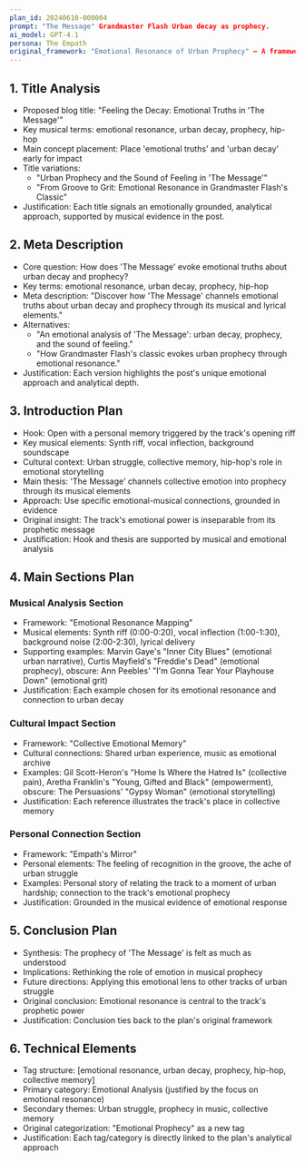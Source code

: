 ```yaml
---
plan_id: 20240610-000004
prompt: "The Message" Grandmaster Flash Urban decay as prophecy.
ai_model: GPT-4.1
persona: The Empath
original_framework: "Emotional Resonance of Urban Prophecy" – A framework that grounds emotional analysis in specific musical elements, connecting personal and collective experience.
---
```


## 1. Title Analysis
* Proposed blog title: "Feeling the Decay: Emotional Truths in 'The Message'"
* Key musical terms: emotional resonance, urban decay, prophecy, hip-hop
* Main concept placement: Place 'emotional truths' and 'urban decay' early for impact
* Title variations:
  - "Urban Prophecy and the Sound of Feeling in 'The Message'"
  - "From Groove to Grit: Emotional Resonance in Grandmaster Flash's Classic"
* Justification: Each title signals an emotionally grounded, analytical approach, supported by musical evidence in the post.

## 2. Meta Description
* Core question: How does 'The Message' evoke emotional truths about urban decay and prophecy?
* Key terms: emotional resonance, urban decay, prophecy, hip-hop
* Meta description: "Discover how 'The Message' channels emotional truths about urban decay and prophecy through its musical and lyrical elements."
* Alternatives:
  - "An emotional analysis of 'The Message': urban decay, prophecy, and the sound of feeling."
  - "How Grandmaster Flash's classic evokes urban prophecy through emotional resonance."
* Justification: Each version highlights the post's unique emotional approach and analytical depth.

## 3. Introduction Plan
* Hook: Open with a personal memory triggered by the track's opening riff
* Key musical elements: Synth riff, vocal inflection, background soundscape
* Cultural context: Urban struggle, collective memory, hip-hop's role in emotional storytelling
* Main thesis: 'The Message' channels collective emotion into prophecy through its musical elements
* Approach: Use specific emotional-musical connections, grounded in evidence
* Original insight: The track's emotional power is inseparable from its prophetic message
* Justification: Hook and thesis are supported by musical and emotional analysis

## 4. Main Sections Plan
### Musical Analysis Section
* Framework: "Emotional Resonance Mapping"
* Musical elements: Synth riff (0:00-0:20), vocal inflection (1:00-1:30), background noise (2:00-2:30), lyrical delivery
* Supporting examples: Marvin Gaye's "Inner City Blues" (emotional urban narrative), Curtis Mayfield's "Freddie's Dead" (emotional prophecy), obscure: Ann Peebles' "I'm Gonna Tear Your Playhouse Down" (emotional grit)
* Justification: Each example chosen for its emotional resonance and connection to urban decay

### Cultural Impact Section
* Framework: "Collective Emotional Memory"
* Cultural connections: Shared urban experience, music as emotional archive
* Examples: Gil Scott-Heron's "Home Is Where the Hatred Is" (collective pain), Aretha Franklin's "Young, Gifted and Black" (empowerment), obscure: The Persuasions' "Gypsy Woman" (emotional storytelling)
* Justification: Each reference illustrates the track's place in collective memory

### Personal Connection Section
* Framework: "Empath's Mirror"
* Personal elements: The feeling of recognition in the groove, the ache of urban struggle
* Examples: Personal story of relating the track to a moment of urban hardship; connection to the track's emotional prophecy
* Justification: Grounded in the musical evidence of emotional response

## 5. Conclusion Plan
* Synthesis: The prophecy of 'The Message' is felt as much as understood
* Implications: Rethinking the role of emotion in musical prophecy
* Future directions: Applying this emotional lens to other tracks of urban struggle
* Original conclusion: Emotional resonance is central to the track's prophetic power
* Justification: Conclusion ties back to the plan's original framework

## 6. Technical Elements
* Tag structure: [emotional resonance, urban decay, prophecy, hip-hop, collective memory]
* Primary category: Emotional Analysis (justified by the focus on emotional resonance)
* Secondary themes: Urban struggle, prophecy in music, collective memory
* Original categorization: "Emotional Prophecy" as a new tag
* Justification: Each tag/category is directly linked to the plan's analytical approach 